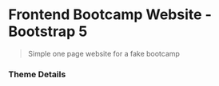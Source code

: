 # Frontend Bootcamp Website - Bootstrap 5

> Simple one page website for a fake bootcamp


### Theme Details

